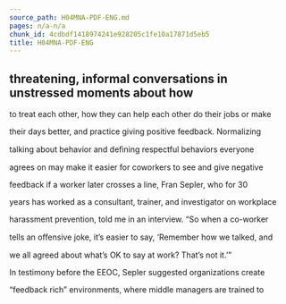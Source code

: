 ```yaml
---
source_path: H04MNA-PDF-ENG.md
pages: n/a-n/a
chunk_id: 4cdbdf1418974241e928205c1fe10a17871d5eb5
title: H04MNA-PDF-ENG
---
```

## threatening, informal conversations in unstressed moments about how

to treat each other, how they can help each other do their jobs or make

their days better, and practice giving positive feedback. Normalizing

talking about behavior and deﬁning respectful behaviors everyone

agrees on may make it easier for coworkers to see and give negative

feedback if a worker later crosses a line, Fran Sepler, who for 30

years has worked as a consultant, trainer, and investigator on workplace

harassment prevention, told me in an interview. “So when a co-worker

tells an oﬀensive joke, it’s easier to say, ‘Remember how we talked, and

we all agreed about what’s OK to say at work? That’s not it.’”

In testimony before the EEOC, Sepler suggested organizations create

“feedback rich” environments, where middle managers are trained to
